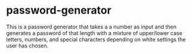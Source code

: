 # password-generator

This is a password generator that takes a a number as input and then generates a password of that length with a mixture of upper/lower case letters, numbers, and special characters depending on white settings the user has chosen.
